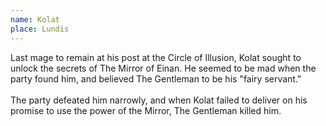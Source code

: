 ```yaml
---
name: Kolat
place: Lundis
---
```

Last mage to remain at his post at the Circle of Illusion, Kolat sought to unlock the secrets of The Mirror of Einan. He seemed to be mad when the party found him, and believed The Gentleman to be his "fairy servant." 
<br><br>
The party defeated him narrowly, and when Kolat failed to deliver on his promise to use the power of the Mirror, The Gentleman killed him. 